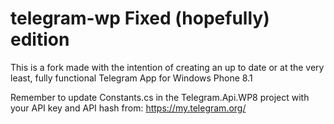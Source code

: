 # telegram-wp Fixed (hopefully) edition

This is a fork made with the intention of creating an up to date or at the very least, fully functional Telegram App for Windows Phone 8.1

Remember to update Constants.cs in the Telegram.Api.WP8 project with your API key and API hash from:
https://my.telegram.org/